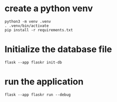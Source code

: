 # create a python venv
```shell
python3 -m venv .venv
. .venv/bin/activate
pip install -r requirements.txt
```

# Initialize the database file
```shell
flask --app flaskr init-db
```

# run the application
```shell
flask --app flaskr run --debug
```